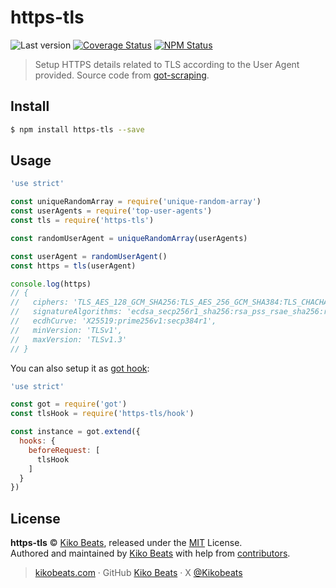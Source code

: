 # https-tls

![Last version](https://img.shields.io/github/tag/Kikobeats/https-tls.svg?style=flat-square)
[![Coverage Status](https://img.shields.io/coveralls/Kikobeats/https-tls.svg?style=flat-square)](https://coveralls.io/github/Kikobeats/https-tls)
[![NPM Status](https://img.shields.io/npm/dm/https-tls.svg?style=flat-square)](https://www.npmjs.org/package/https-tls)

> Setup HTTPS details related to TLS according to the User Agent provided. Source code from [got-scraping](https://github.com/apify/got-scraping).

## Install

```bash
$ npm install https-tls --save
```

## Usage

```js
'use strict'

const uniqueRandomArray = require('unique-random-array')
const userAgents = require('top-user-agents')
const tls = require('https-tls')

const randomUserAgent = uniqueRandomArray(userAgents)

const userAgent = randomUserAgent()
const https = tls(userAgent)

console.log(https)
// {
//   ciphers: 'TLS_AES_128_GCM_SHA256:TLS_AES_256_GCM_SHA384:TLS_CHACHA20_POLY1305_SHA256:…',
//   signatureAlgorithms: 'ecdsa_secp256r1_sha256:rsa_pss_rsae_sha256:rsa_pkcs1_sha256…',
//   ecdhCurve: 'X25519:prime256v1:secp384r1',
//   minVersion: 'TLSv1',
//   maxVersion: 'TLSv1.3'
// }
```

You can also setup it as [got hook](https://github.com/sindresorhus/got/tree/v11.8.3#hooks):

```js
'use strict'

const got = require('got')
const tlsHook = require('https-tls/hook')

const instance = got.extend({
  hooks: {
    beforeRequest: [
      tlsHook
    ]
  }
})
```

## License

**https-tls** © [Kiko Beats](https://kikobeats.com), released under the [MIT](https://github.com/Kikobeats/https-tls/blob/master/LICENSE.md) License.<br>
Authored and maintained by [Kiko Beats](https://kikobeats.com) with help from [contributors](https://github.com/Kikobeats/https-tls/contributors).

> [kikobeats.com](https://kikobeats.com) · GitHub [Kiko Beats](https://github.com/Kikobeats) · X [@Kikobeats](https://x.com/Kikobeats)
